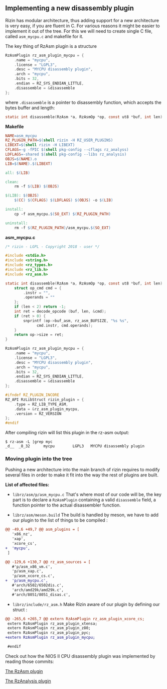 ## Implementing a new disassembly plugin

Rizin has modular architecture, thus adding support for a new architecture is very easy, if you
are fluent in C. For various reasons it might be easier to implement it out of the tree. For this we
will need to create single C file, called `asm_mycpu.c` and makefile for it.

The key thing of RzAsm plugin is a structure
```c
RzAsmPlugin rz_asm_plugin_mycpu = {
	.name = "mycpu",
	.license = "LGPL3",
	.desc = "MYCPU disassembly plugin",
	.arch = "mycpu",
	.bits = 32,
	.endian = RZ_SYS_ENDIAN_LITTLE,
	.disassemble = &disassemble
};
```

where `.disassemble` is a pointer to disassembly function, which accepts the bytes buffer
and length:

```c
static int disassemble(RzAsm *a, RzAsmOp *op, const ut8 *buf, int len)
```

**Makefile**

```makefile
NAME=asm_mycpu
RZ_PLUGIN_PATH=$(shell rizin -H RZ_USER_PLUGINS)
LIBEXT=$(shell rizin -H LIBEXT)
CFLAGS=-g -fPIC $(shell pkg-config --cflags rz_analyss)
LDFLAGS=-shared $(shell pkg-config --libs rz_analysis)
OBJS=$(NAME).o
LIB=$(NAME).$(LIBEXT)

all: $(LIB)

clean:
	rm -f $(LIB) $(OBJS)

$(LIB): $(OBJS)
	$(CC) $(CFLAGS) $(LDFLAGS) $(OBJS) -o $(LIB)

install:
	cp -f asm_mycpu.$(SO_EXT) $(RZ_PLUGIN_PATH)

uninstall:
	rm -f $(RZ_PLUGIN_PATH)/asm_mycpu.$(SO_EXT)
```

**asm_mycpu.c**

```c
/* rizin - LGPL - Copyright 2018 - user */

#include <stdio.h>
#include <string.h>
#include <rz_types.h>
#include <rz_lib.h>
#include <rz_asm.h>

static int disassemble(RzAsm *a, RzAsmOp *op, const ut8 *buf, int len) {
	struct op_cmd cmd = {
		.instr = "",
		.operands = ""
	};
	if (len < 2) return -1;
	int ret = decode_opcode (buf, len, &cmd);
	if (ret > 0) {
		snprintf (op->buf_asm, rz_asm_BUFSIZE, "%s %s",
			  cmd.instr, cmd.operands);
	}
	return op->size = ret;
}

RzAsmPlugin rz_asm_plugin_mycpu = {
	.name = "mycpu",
	.license = "LGPL3",
	.desc = "MYCPU disassembly plugin",
	.arch = "mycpu",
	.bits = 32,
	.endian = RZ_SYS_ENDIAN_LITTLE,
	.disassemble = &disassemble
};

#ifndef RZ_PLUGIN_INCORE
RZ_API RzLibStruct rizin_plugin = {
	.type = RZ_LIB_TYPE_ASM,
	.data = &rz_asm_plugin_mycpu,
	.version = RZ_VERSION
};
#endif
```

After compiling rizin will list this plugin in the rz-asm output:
```
$ rz-asm -L |grep myc
_d__  _8_32      mycpu        LGPL3   MYCPU disassembly plugin
```

### Moving plugin into the tree

Pushing a new architecture into the main branch of rizin requires to modify several files in order to make it fit into the way the rest of plugins are built.

__List of affected files:__

* `librz/asm/p/asm_mycpu.c`
That's where most of our code will be, the key part is to declare a `RzAsmPlugin` containing a valid `disassemble` field, a function pointer to the actual disassembler function.

* `librz/asm/meson.build`
The build is handled by meson, we have to add our plugin to the list of things to be compiled :
```diff
@@ -49,6 +49,7 @@ asm_plugins = [
   'x86_nz',
   'xap',
   'xcore_cs',
+  'mycpu',
 ]

@@ -129,6 +130,7 @@ rz_asm_sources = [
   #'p/asm_x86_vm.c',
   'p/asm_xap.c',
   'p/asm_xcore_cs.c',
+  'p/asm_mycpu.c',
   #'arch/6502/6502dis.c',
   'arch/amd29k/amd29k.c',
   #'arch/8051/8051_disas.c',
```

* `librz/include/rz_asm.h`
Make Rizin aware of our plugin by defining our struct :
```diff
@@ -265,6 +265,7 @@ extern RzAsmPlugin rz_asm_plugin_xcore_cs;
 extern RzAsmPlugin rz_asm_plugin_xtensa;
 extern RzAsmPlugin rz_asm_plugin_z80;
 extern RzAsmPlugin rz_asm_plugin_pyc;
+extern RzAsmPlugin rz_asm_plugin_mycpu;

 #endif
```

Check out how the NIOS II CPU disassembly plugin was implemented by reading those commits:

[The RzAsm plugin](https://github.com/rizinorg/rizin/commit/933dc0ef6ddfe44c88bbb261165bf8f8b531476b)

[The RzAnalysis plugin](https://github.com/rizinorg/rizin/commit/ad430f0d52fbe933e0830c49ee607e9b0e4ac8f2)


